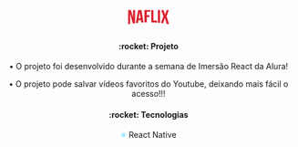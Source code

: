 <h1 align="center">
 <img src='./src/assets/img/Logo.png' width='15%'>
</h1>

<h4 align="center">:rocket: Projeto</h4>
<p align="center">• O projeto foi desenvolvido durante a semana de Imersão React da Alura!<p>
<p align="center">• O projeto pode salvar vídeos favoritos do Youtube, deixando mais fácil o acesso!!!<p>

<h4 align="center">:rocket: Tecnologias</h4>
<p align="center">
    <img src='./public/logo512.png' width='2%'>  React Native
<p>
